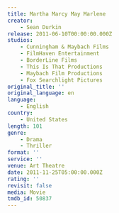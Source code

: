```yaml
---
title: Martha Marcy May Marlene
creator:
    - Sean Durkin
release: 2011-06-10T00:00:00.000Z
studios:
    - Cunningham & Maybach Films
    - FilmHaven Entertainment
    - BorderLine Films
    - This Is That Productions
    - Maybach Film Productions
    - Fox Searchlight Pictures
original_title: ''
original_language: en
language:
    - English
country:
    - United States
length: 101
genre:
    - Drama
    - Thriller
format: ''
service: ''
venue: Art Theatre
date: 2011-11-25T05:00:00.000Z
rating: ''
revisit: false
media: Movie
tmdb_id: 50837
---
```



